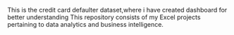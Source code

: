 This is the credit card defaulter dataset,where i have created dashboard for better understanding 
This repository consists of my Excel projects pertaining to data analytics and business intelligence.
